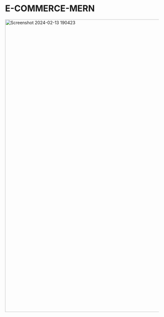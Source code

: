 # E-COMMERCE-MERN
 
<img width="960" alt="Screenshot 2024-02-13 190423" src="https://github.com/panu-10/SHOPPER/assets/146022425/2ec85283-d543-44e7-b558-0a2bbac6ca8e">
